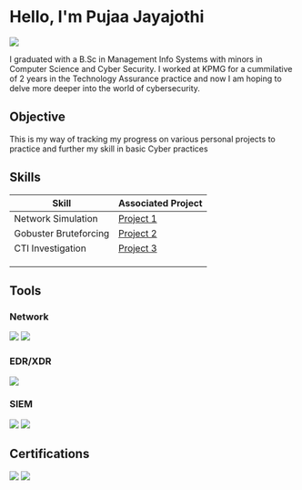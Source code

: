 # Hello, I'm Pujaa Jayajothi
<a href="https://linkedin.com/in/jpujaa"><img src="https://img.shields.io/badge/-LinkedIn-0072b1?&style=for-the-badge&logo=linkedin&logoColor=white" /></a>

I graduated with a B.Sc in Management Info Systems with minors in Computer Science and Cyber Security. I worked at KPMG for a cummilative of 2 years in the Technology Assurance practice and now I am hoping to delve more deeper into the world of cybersecurity. 

## Objective

This is my way of tracking my progress on various personal projects to practice and further my skill in basic Cyber practices

## Skills

| Skill                                         | Associated Project         |
|-----------------------------------------------|----------------------------|
|Network Simulation | <a href="https://github.com/pjayajothi/Project-1/tree/main">Project 1</a>|
|Gobuster Bruteforcing | <a href="https://github.com/pjayajothi/Project-2/tree/main">Project 2</a>|
|CTI Investigation | <a href="https://github.com/pjayajothi/Project-3/tree/main">Project 3</a>|
| | |
| | |
| | |

## Tools

### Network
<div>
    <a href="https://www.netacad.com/cisco-packet-tracer"><img src="https://img.shields.io/badge/Cisco-Packet%20Tracer-034A86?style=for-the-badge&logo=cisco&logoColor=white" /></a>
    <img src="https://img.shields.io/badge/-Wireshark-1679A7?&style=for-the-badge&logo=Wireshark&logoColor=white" />
</div>

### EDR/XDR
<div>
    <img src="https://img.shields.io/badge/-Microsoft_Defender_for_Endpoint-00A4EF?&style=for-the-badge&logo=Microsoft&logoColor=white" />
</div>

### SIEM
<div>
    <img src="https://img.shields.io/badge/-Microsoft_Sentinel-0078D4?&style=for-the-badge&logo=Microsoft&logoColor=white" />
    <img src="https://img.shields.io/badge/-Splunk-000000?&style=for-the-badge&logo=Splunk&logoColor=white" />
</div>

## Certifications
<div>
<img src="https://img.shields.io/badge/CompTIA-Security%2B-red?style=for-the-badge&logo=comptia" />
<img src="https://img.shields.io/badge/Qualys-Vulnerability%20Management%20Foundation-red?style=for-the-badge&logo=qualys" />
</div>


